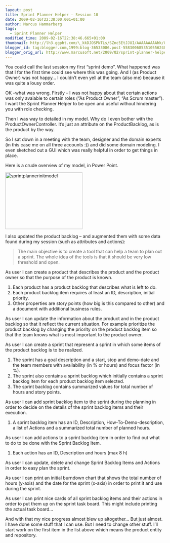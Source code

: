 ```yaml
---
layout: post
title: Sprint Planner Helper – Session 10
date: 2009-02-16T22:38:00.001+01:00
author: Marcus Hammarberg
tags:
  - Sprint Planner Helper
modified_time: 2009-02-16T22:38:46.665+01:00
thumbnail: http://lh3.ggpht.com/\_kkDJOSPNTLs/SZnc5EtJJUI/AAAAAAAAAhk/0-y3-n75kzI/s72-c/sprintplannerinitmodel_thumb%5B4%5D.jpg?imgmax=800
blogger_id: tag:blogger.com,1999:blog-36533086.post-5583006853510556248
blogger_orig_url: http://www.marcusoft.net/2009/02/sprint-planner-helper-session-10.html
---
```



You could call the last session my first “sprint demo”. What happened
was that I for the first time could see where this was going. And I (as
Product Owner) was not happy… I couldn’t even yell at the team (also me)
because it was quite a lousy order.

OK –what was wrong. Firstly – I was not happy about that certain actions
was only avaiable to certain roles (“As Product Owner”, “As Scrum
master”). I want the Sprint Planner Helper to be open and useful without
hindering you with role checking.

Then I was way to detailed in my model. Why do I even bother with the
ProductOwnerController. It’s just an attribute on the ProductBacklog, as
is the product by the way.

So I sat down in a meeting with the team, designer and the domain
experts (in this case me on all three accounts :)) and did some domain
modeling. I even sketched out a GUI which was really helpful in order to
get things in place.

Here is a crude overview of my model, in Power Point.

[<img
src="http://lh3.ggpht.com/_kkDJOSPNTLs/SZnc5EtJJUI/AAAAAAAAAhk/0-y3-n75kzI/sprintplannerinitmodel_thumb%5B4%5D.jpg?imgmax=800"
title="sprintplannerinitmodel"
style="border-right: 0px; border-top: 0px; display: inline; border-left: 0px; border-bottom: 0px"
data-border="0" width="244" height="179" alt="sprintplannerinitmodel" />](http://lh5.ggpht.com/_kkDJOSPNTLs/SZnc4jWhBzI/AAAAAAAAAhg/KUx5XFVwyLM/s1600-h/sprintplannerinitmodel%5B3%5D.jpg)

I also updated the product backlog – and augmented them with some data
found during my session (such as attributes and actions):

> The main objective is to create a tool that can help a team to plan
> out a sprint. The whole idea of the tools
> is that it should be very low threshold and open.

As user I can create a product that describes the product and the
product owner so that the purpose of the product is known.

1. Each product has a product backlog that describes what is left to
    do.
2. Each product backlog item requires at least an ID, description,
    initial priority.
3. Other properties are story points (how big is this compared to
    other) and a document with additional business rules.

As user I can update the information about the product and in the
product backlog so that it reflect the current situation. For example
prioritize the product backlog by changing the priority on the product
backlog item so that the team knows what is most important to the
product owner.

As user I can create a sprint that represent a sprint in which some
items of the product backlog is to be realized.

1. The sprint has a goal description and a start, stop and demo-date
    and the team members with availability (in % or hours) and focus
    factor (in %).
2. The sprint also contains a sprint backlog which initially contains a
    sprint backlog item for each product backlog item selected.
3. The sprint backlog contains summarized values for total number of
    hours and story points.

As user I can add sprint backlog item to the sprint during the planning
in order to decide on the details of the sprint backlog items and their
execution.

1. A sprint backlog item has an ID, Description,
    How-To-Demo-description, a list of Actions and a summarized total
    number of planned hours.

As user I can add actions to a sprint backlog item in order to find out
what to do to be done with the Sprint Backlog Item.

1. Each action has an ID, Description and hours (max 8 h)

As user I can update, delete and change Sprint Backlog Items and Actions
in order to easy plan the sprint.

As user I can print an initial burndown chart that shows the total
number of hours (y-axis) and the date for the sprint (x-axis) in order
to print it and use during the sprint.

As user I can print nice cards of all sprint backlog items and their
actions in order to put them up on the sprint task board. This might
include printing the actual task board...

And with that my nice progress almost blew up altogether… But just
almost. I have done some stuff that I can use. But I need to change
other stuff. I’ll start work on the first item in the list above which
means the product entity and repository.
